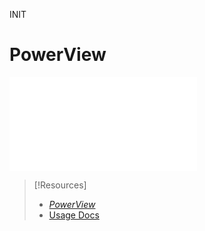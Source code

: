 INIT
# PowerView
![See my OSCP notes on PowerView](../../../../OSCP/AD/manual-enumeration/PowerView.md)


> [!Resources]
> - [_PowerView_](https://powersploit.readthedocs.io/en/latest/Recon/)
> - [Usage Docs](https://powersploit.readthedocs.io/en/latest/Recon/)